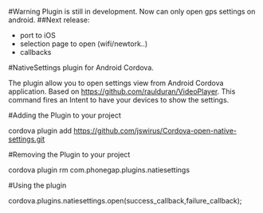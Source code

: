 #Warning
Plugin is still in development. Now can only open gps settings on android. 
##Next release: 
* port to iOS
* selection page to open (wifi/newtork..)
* callbacks
  
#NativeSettings plugin for Android Cordova.

The plugin allow you to open settings view from Android Cordova application. Based on https://github.com/raulduran/VideoPlayer.
This command fires an Intent to have your devices to show the settings.

#Adding the Plugin to your project

cordova plugin add https://github.com/jswirus/Cordova-open-native-settings.git

#Removing the Plugin to your project

cordova plugin rm com.phonegap.plugins.natiesettings

#Using the plugin

cordova.plugins.natiesettings.open(success_callback,failure_callback);

